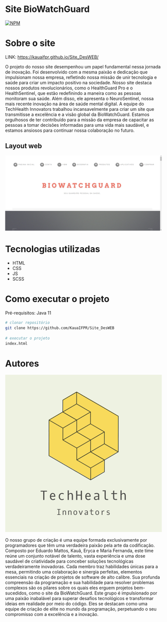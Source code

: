 # Site BioWatchGuard
[![NPM](https://img.shields.io/npm/l/react)](https://github.com/KauaIFPR/Site_DesWEB/blob/main/LICENSE) 

# Sobre o site

LINK: https://kauaifpr.github.io/Site_DesWEB/


O projeto do nosso site desempenhou um papel fundamental nessa jornada de inovação. Foi desenvolvido com a mesma paixão e dedicação que impulsionam nossa empresa, refletindo nossa missão de unir tecnologia e saúde para criar um impacto positivo na sociedade. Nosso site destaca nossos produtos revolucionários, como o HealthGuard Pro e o HealthSentinel, que estão redefinindo a maneira como as pessoas monitoram sua saúde. Além disso, ele apresenta o NeuroSentinel, nossa mais recente inovação na área de saúde mental digital.
A equipe do TechHealth Innovators trabalhou incansavelmente para criar um site que transmitisse a excelência e a visão global da BioWatchGuard. Estamos orgulhosos de ter contribuído para a missão da empresa de capacitar as pessoas a tomar decisões informadas para uma vida mais saudável, e estamos ansiosos para continuar nossa colaboração no futuro.

## Layout web

![Web 2](https://github.com/KauaIFPR/Site_DesWEB/blob/main/images/layout.png)

# Tecnologias utilizadas
- HTML
- CSS
- JS
- SCSS

# Como executar o projeto
Pré-requisitos: Java 11
```bash
# clonar repositório
git clone https://github.com/KauaIFPR/Site_DesWEB

# executar o projeto
index.html
```
# Autores

![Web 2](https://github.com/KauaIFPR/Site_DesWEB/blob/main/images/equipe.png)

O nosso grupo de criação é uma equipe formada exclusivamente por programadores que têm uma verdadeira paixão pela arte da codificação. Composto por Eduardo Mattos, Kauã, Eryca e Maria Fernanda, este time reúne um conjunto notável de talento, vasta experiência e uma dose saudável de criatividade para conceber soluções tecnológicas verdadeiramente inovadoras. Cada membro traz habilidades únicas para a mesa, permitindo uma colaboração e sinergia perfeitas, elementos essenciais na criação de projetos de software de alto calibre.
Sua profunda compreensão da programação e sua habilidade para resolver problemas complexos são os pilares sobre os quais eles erguem projetos bem-sucedidos, como o site da BioWatchGuard. Este grupo é impulsionado por uma paixão inabalável para superar desafios tecnológicos e transformar ideias em realidade por meio do código. Eles se destacam como uma equipe de criação de elite no mundo da programação, perpetuando o seu compromisso com a excelência e a inovação.




